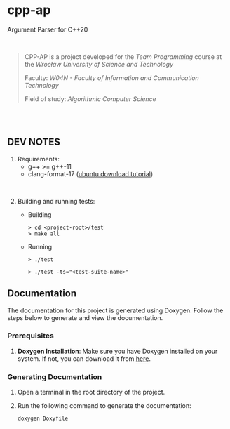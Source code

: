 # cpp-ap
Argument Parser for C++20

<br />

> CPP-AP is a project developed for the *Team Programming* course at the *Wrocław University of Science and Technology*
>
> Faculty: *W04N - Faculty of Information and Communication Technology*
>
> Field of study: *Algorithmic Computer Science*

<br />
<br />

## DEV NOTES

1. Requirements:
   * g++ >= g++-11
   * clang-format-17 ([ubuntu download tutorial](https://ubuntuhandbook.org/index.php/2023/09/how-to-install-clang-17-or-16-in-ubuntu-22-04-20-04/amp/?fbclid=IwAR1ZfJpoiitjwn8aMlKVWpFdkYmUqtaQwraJBju09v1gtc0jQANTgVeCuMY))

<br />

2. Building and running tests:

    * Building

        ```
        > cd <project-root>/test
        > make all
        ```

    * Running
        ```
        > ./test
        ```
        ```
        > ./test -ts="<test-suite-name>"
        ```

## Documentation

The documentation for this project is generated using Doxygen. Follow the steps below to generate and view the documentation.

### Prerequisites

1. **Doxygen Installation**: Make sure you have Doxygen installed on your system. If not, you can download it from [here](https://www.doxygen.nl/download.html).

### Generating Documentation

1. Open a terminal in the root directory of the project.

2. Run the following command to generate the documentation:

   ```bash
   doxygen Doxyfile
   ```
